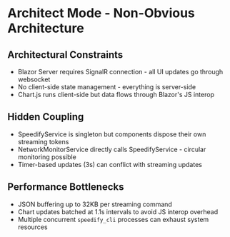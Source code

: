 # Architect Mode - Non-Obvious Architecture

## Architectural Constraints
- Blazor Server requires SignalR connection - all UI updates go through websocket
- No client-side state management - everything is server-side
- Chart.js runs client-side but data flows through Blazor's JS interop

## Hidden Coupling
- SpeedifyService is singleton but components dispose their own streaming tokens
- NetworkMonitorService directly calls SpeedifyService - circular monitoring possible
- Timer-based updates (3s) can conflict with streaming updates

## Performance Bottlenecks
- JSON buffering up to 32KB per streaming command
- Chart updates batched at 1.1s intervals to avoid JS interop overhead
- Multiple concurrent `speedify_cli` processes can exhaust system resources